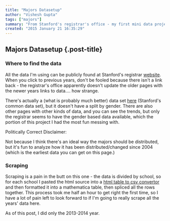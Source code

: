 ```yaml
---
title: "Majors Datasetup"
author: "Vishesh Gupta"
tags: ["majors"]
summary: "From Stanford's registrar's office - my first mini data project. The main interesting things here would be to look at the changes in major selection over time, and the differences in majors by gender. I'm mostly interested in the undergrad majors."
created: "2015 January 21 16:35:29"
---
```


## Majors Datasetup {.post-title}

### Where to find the data

All the data I'm using can be publicly found at Stanford's registrar [website][registrar]. When you click to previous years, don't be fooled because there isn't a link back - the registrar's office apparently doesn't update the older pages with the newer years links to data.... how strange.

There's actually a (what is probably much better) data set [here][cds] (Stanford's common data set), but it doesn't have a split by gender. There are also other pages with other kinds of data, and you can see the trends, but only the registrar seems to have the gender based data available, which the portion of this project I had the most fun messing with.

Politically Correct Disclaimer:

Not because I think there's an ideal way the majors should be distributed, but it's fun to analyze how it has been distributed/changed since 2004 (which is the earliest data you can get on this page.)

### Scraping

Scraping is a pain in the butt on this one - the data is divided by school, so for each school I pasted the html source into a [html table to csv convertor](http://www.convertcsv.com/html-table-to-csv.htm) and then formatted it into a mathematica table, then spliced all the rows together. This process took me half an hour to get right the first time, so I have a lot of pain left to look forward to if I'm going to really scrape all the years' data here.

As of this post, I did only the 2013-2014 year.




[cds]: http://ucomm.stanford.edu/cds/2014
[registrar]: https://studentaffairs.stanford.edu/registrar/everyone/enrollment-stats_13-14
